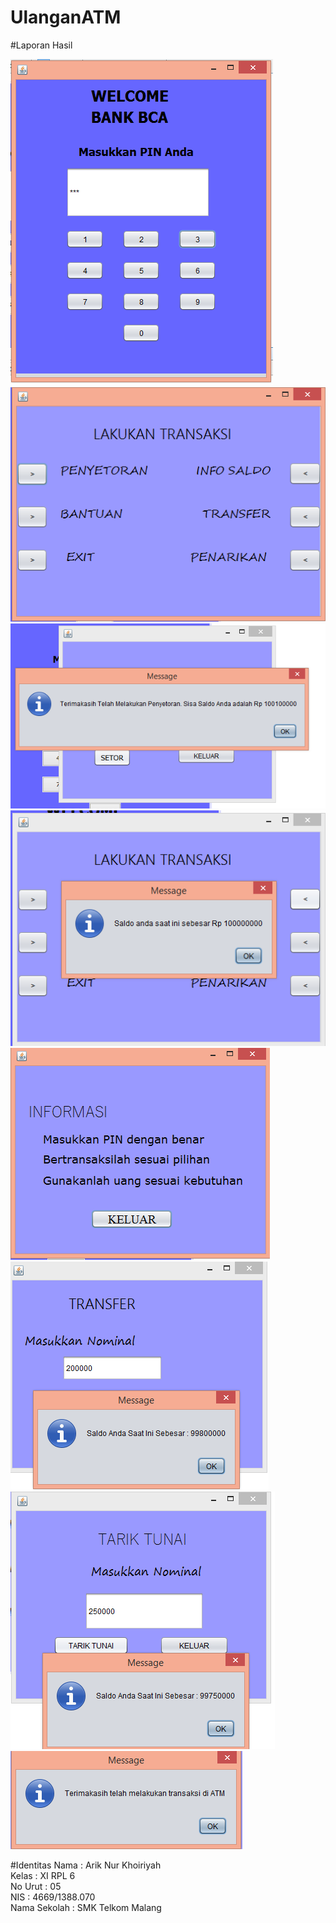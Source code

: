 # UlanganATM
#Laporan Hasil

![Alt text](https://github.com/ariknk/UlanganATM/blob/master/1.PNG)
![Alt text](https://github.com/ariknk/UlanganATM/blob/master/2.PNG)
![Alt text](https://github.com/ariknk/UlanganATM/blob/master/3.PNG)
![Alt text](https://github.com/ariknk/UlanganATM/blob/master/4.PNG)
![Alt text](https://github.com/ariknk/UlanganATM/blob/master/5.PNG)
![Alt text](https://github.com/ariknk/UlanganATM/blob/master/6.PNG)
![Alt text](https://github.com/ariknk/UlanganATM/blob/master/7.PNG)
![Alt text](https://github.com/ariknk/UlanganATM/blob/master/8.PNG)

#Identitas
Nama : Arik Nur Khoiriyah <br>
Kelas : XI RPL 6  <br>
No Urut : 05<br>
NIS : 4669/1388.070 <br>
Nama Sekolah : SMK Telkom Malang
